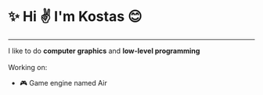 # :sparkles: Hi :v: I'm Kostas :blush:
---
I like to do **computer graphics** and **low-level programming**<br />
<br />
Working on:<br />
- 🎮 Game engine named Air
